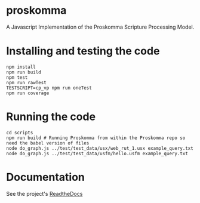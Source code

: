 # proskomma

A Javascript Implementation of the Proskomma Scripture Processing Model.

# Installing and testing the code
```
npm install
npm run build
npm test
npm run rawTest
TESTSCRIPT=cp_vp npm run oneTest
npm run coverage
```

# Running the code
```
cd scripts
npm run build # Running Proskomma from within the Proskomma repo so need the babel version of files
node do_graph.js ../test/test_data/usx/web_rut_1.usx example_query.txt
node do_graph.js ../test/test_data/usfm/hello.usfm example_query.txt
```

# Documentation
See the project's [ReadtheDocs](https://doc.proskomma.bible)
